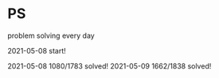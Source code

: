 # PS
problem solving every day

2021-05-08 start!

2021-05-08 1080/1783 solved!
2021-05-09 1662/1838 solved!
